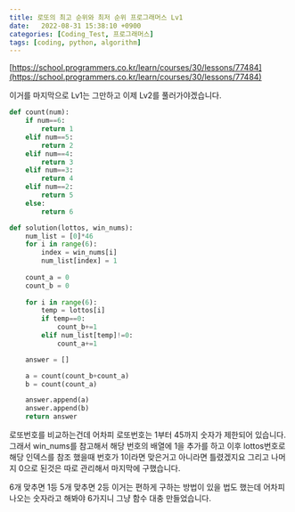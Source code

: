 ```yaml
---
title: 로또의 최고 순위와 최저 순위 프로그래머스 Lv1
date:   2022-08-31 15:38:10 +0900
categories: [Coding_Test, 프로그래머스]
tags: [coding, python, algorithm]
---
```


[https://school.programmers.co.kr/learn/courses/30/lessons/77484](https://school.programmers.co.kr/learn/courses/30/lessons/77484)

이거를 마지막으로 Lv1는 그만하고 이제 Lv2를 풀러가야겠습니다.

```py
def count(num):
    if num==6:
        return 1
    elif num==5:
        return 2
    elif num==4:
        return 3
    elif num==3:
        return 4
    elif num==2:
        return 5
    else:
        return 6

def solution(lottos, win_nums):
    num_list = [0]*46
    for i in range(6):
        index = win_nums[i]
        num_list[index] = 1
    
    count_a = 0
    count_b = 0
    
    for i in range(6):
        temp = lottos[i]
        if temp==0:
            count_b+=1
        elif num_list[temp]!=0:
            count_a+=1

    answer = []

    a = count(count_b+count_a)
    b = count(count_a)

    answer.append(a)
    answer.append(b)
    return answer
```

로또번호를 비교하는건데 어차피 로또번호는 1부터 45까지 숫자가 제한되어 있습니다. 그래서 win_nums를 참고해서 해당 번호의 배열에 1을 추가를 하고 이후 lottos번호로 해당 인덱스를 참조 했을때 번호가 1이라면 맞은거고 아니라면 틀렸겠지요 그리고 나머지 0으로 된것은 따로 관리해서 마지막에 구했습니다.


6개 맞추면 1등 5개 맞추면 2등 이거는 편하게 구하는 방법이 있을 법도 했는데 어차피 나오는 숫자라고 해봐야 6가지니 그냥 함수 대충 만들었습니다.